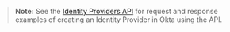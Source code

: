 > **Note:** See the [Identity Providers API](https://developer.okta.com/docs/api/openapi/okta-management/management/tag/IdentityProvider/#tag/IdentityProvider/operation/createIdentityProvider) for request and response examples of creating an Identity Provider in Okta using the API.
